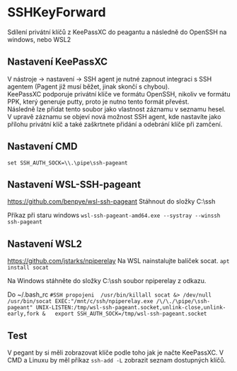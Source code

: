 # SSHKeyForward
Sdílení privátní klíčů z KeePassXC do peagantu a následně do OpenSSH na windows, nebo WSL2

## Nastavení KeePassXC
V nástroje -> nastavení -> SSH agent je nutné zapnout integraci s SSH agentem (Pagent již musí běžet, jinak skončí s chybou).  
KeePassXC podporuje privátní klíče ve formátu OpenSSH, nikoliv ve formátu PPK, který generuje putty, proto je nutno tento formát převést.  
Následně lze přidat tento soubor jako vlastnost záznamu v seznamu hesel.
V upravě záznamu se objeví nová možnost SSH agent, kde nastavíte jako přílohu privátní klíč a také zaškrtnete přidání a odebrání klíče při zamčení.  

## Nastavení CMD
`set SSH_AUTH_SOCK=\\.\pipe\ssh-pageant`

## Nastavení  WSL-SSH-pageant
https://github.com/benpye/wsl-ssh-pageant
Stáhnout do složky C:\ssh

Příkaz při staru windows 
`wsl-ssh-pageant-amd64.exe --systray --winssh ssh-pageant`

## Nastavení WSL2
https://github.com/jstarks/npiperelay
Na WSL nainstalujte balíček socat.
`apt install socat`

Na Windows stáhněte do složky C:\ssh soubor npiperelay z odkazu.

Do ~/.bash_rc
`#SSH propojeni 
/usr/bin/killall socat &> /dev/null  
/usr/bin/socat EXEC:"/mnt/c/ssh/npiperelay.exe /\/\./\pipe/\ssh-pageant" UNIX-LISTEN:/tmp/wsl-ssh-pageant.socket,unlink-close,unlink-early,fork &  
export SSH_AUTH_SOCK=/tmp/wsl-ssh-pageant.socket  `


## Test
V pegant by si měli zobrazovat klíče podle toho jak je načte KeePassXC.
V CMD a Linuxu by měl příkaz `ssh-add -L` zobrazit seznam dostupných klíčů.
